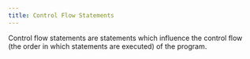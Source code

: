 ```yaml
---
title: Control Flow Statements
---
```


Control flow statements are statements which influence the control flow (the order in which statements are executed) of the program.

